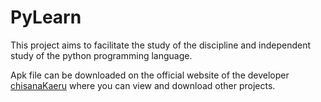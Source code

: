 # PyLearn

This project aims to facilitate the study of the discipline and independent study of the python programming language.

Apk file can be downloaded on the official website of the developer [chisanaKaeru](https://chisanakaeru.github.io/) where you can view and download other projects.
